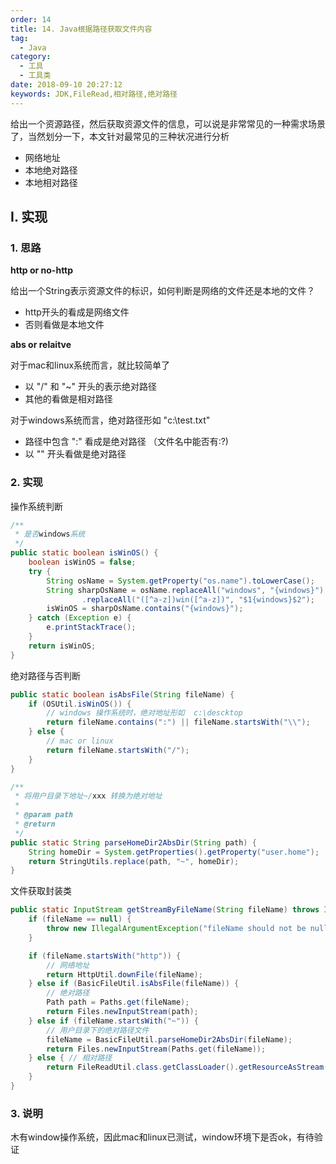 ```yaml
---
order: 14
title: 14. Java根据路径获取文件内容
tag:
  - Java
category:
  - 工具
  - 工具类
date: 2018-09-10 20:27:12
keywords: JDK,FileRead,相对路径,绝对路径
---
```


给出一个资源路径，然后获取资源文件的信息，可以说是非常常见的一种需求场景了，当然划分一下，本文针对最常见的三种状况进行分析

- 网络地址
- 本地绝对路径
- 本地相对路径

<!--more-->

## I. 实现

### 1. 思路

**http or no-http**

给出一个String表示资源文件的标识，如何判断是网络的文件还是本地的文件？

- http开头的看成是网络文件
- 否则看做是本地文件

**abs or relaitve**

对于mac和linux系统而言，就比较简单了

- 以 "/" 和 "~" 开头的表示绝对路径
- 其他的看做是相对路径

对于windows系统而言，绝对路径形如 "c:\test.txt"

- 路径中包含 ":" 看成是绝对路径 （文件名中能否有:?)
- 以 "\" 开头看做是绝对路径

### 2. 实现

操作系统判断

```java
/**
 * 是否windows系统
 */
public static boolean isWinOS() {
    boolean isWinOS = false;
    try {
        String osName = System.getProperty("os.name").toLowerCase();
        String sharpOsName = osName.replaceAll("windows", "{windows}").replaceAll("^win([^a-z])", "{windows}$1")
                .replaceAll("([^a-z])win([^a-z])", "$1{windows}$2");
        isWinOS = sharpOsName.contains("{windows}");
    } catch (Exception e) {
        e.printStackTrace();
    }
    return isWinOS;
}
```

绝对路径与否判断

```java
public static boolean isAbsFile(String fileName) {
    if (OSUtil.isWinOS()) {
        // windows 操作系统时，绝对地址形如  c:\descktop
        return fileName.contains(":") || fileName.startsWith("\\");
    } else {
        // mac or linux
        return fileName.startsWith("/");
    }
}

/**
 * 将用户目录下地址~/xxx 转换为绝对地址
 *
 * @param path
 * @return
 */
public static String parseHomeDir2AbsDir(String path) {
    String homeDir = System.getProperties().getProperty("user.home");
    return StringUtils.replace(path, "~", homeDir);
}
```


文件获取封装类

```java
public static InputStream getStreamByFileName(String fileName) throws IOException {
    if (fileName == null) {
        throw new IllegalArgumentException("fileName should not be null!");
    }

    if (fileName.startsWith("http")) {
        // 网络地址
        return HttpUtil.downFile(fileName);
    } else if (BasicFileUtil.isAbsFile(fileName)) {
        // 绝对路径
        Path path = Paths.get(fileName);
        return Files.newInputStream(path);
    } else if (fileName.startsWith("~")) {
        // 用户目录下的绝对路径文件
        fileName = BasicFileUtil.parseHomeDir2AbsDir(fileName);
        return Files.newInputStream(Paths.get(fileName));
    } else { // 相对路径
        return FileReadUtil.class.getClassLoader().getResourceAsStream(fileName);
    }
}
```

### 3. 说明

木有window操作系统，因此mac和linux已测试，window环境下是否ok，有待验证
